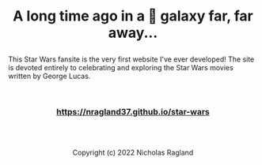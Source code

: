 # <p align="center">  A long time ago in a 🌌 galaxy far, far away... </p>

This Star Wars fansite is the very first website I've ever developed! The site is devoted entirely to celebrating and exploring the Star Wars movies written by George Lucas.

<br>

### <p align="center"> https://nragland37.github.io/star-wars </p>

<br>
<br>

<p align="center"> Copyright (c) 2022 Nicholas Ragland </p>
